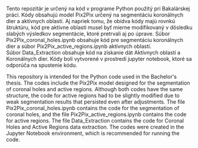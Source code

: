 Tento repozitár je určený na kód v programe Python použitý pri Bakalárskej práci. Kódy obsahujú model Pix2Pix určený na segmentáciu koronálnych dier a aktívnych oblastí. 
Aj napriek tomu, že obidva kódy majú rovnkú štruktúru, kód pre aktívne oblasti musel byť mierne modifikovaný v dôsledku slabých výsledkov segmentácie, ktoré pretrvali aj po úprave.
Súbor Pix2Pix_coronal_holes.ipynb obsahuje kód pre segmentáciu koronálnych dier a súbor Pix2Pix_active_regions.ipynb aktívnych oblastí.  
Súbor Data_Extraction obsahuje kód na získanie dát Aktívnych oblastí a Koronálnych dier.
Kódy boli vytvorené v prostredí jupyter notebook,  ktoré sa odporúča na spustenie kódu. 




This repository is intended for the Python code used in the Bachelor's thesis. The codes include the Pix2Pix model designed for the segmentation of coronal holes and active regions.
Although both codes have the same structure, the code for active regions had to be slightly modified due to weak segmentation results that persisted even after adjustments.
The file Pix2Pix_coronal_holes.ipynb contains the code for the segmentation of coronal holes, and the file Pix2Pix_active_regions.ipynb contains the code for active regions.
The file Data_Extraction contains the code for Coronal Holes and Active Regions data extraction.
The codes were created in the Jupyter Notebook environment, which is recommended for running the code.
